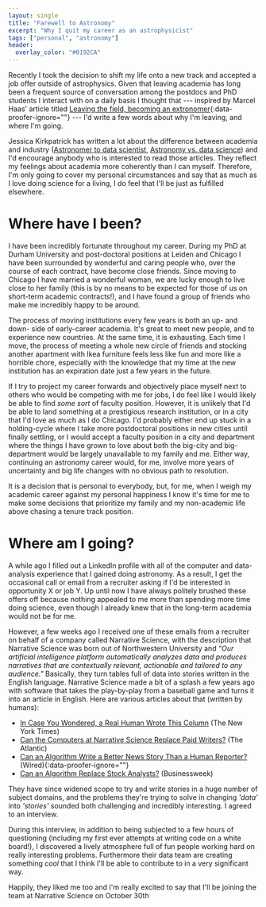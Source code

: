 ```yaml
---
layout: single
title: "Farewell to Astronomy"
excerpt: "Why I quit my career as an astrophysicist"
tags: ["personal", "astronomy"]
header:
  overlay_color: "#0192CA"
---
```


Recently I took the decision to shift my life onto a new track and accepted a job offer outside of astrophysics.  Given that leaving academia has long been a frequent source of conversation among the postdocs and PhD students I interact with on a daily basis I thought that --- inspired by Marcel Haas' article titled [Leaving the field, becoming an extronomer](https://marcelhaas.com/index.php/2018/03/30/leaving-the-field-becoming-an-extronomer/){:data-proofer-ignore=""} --- I'd write a few words about why I'm leaving, and where I'm going.

Jessica Kirkpatrick has written a lot about the difference between academia and industry ([Astronomer to data scientist](https://womeninastronomy.blogspot.com/2013/01/datascience.html#more), [Astronomy vs. data science](https://womeninastronomy.blogspot.com/2013/01/astroVdatascience.html)) and I'd encourage anybody who is interested to read those articles.  They reflect my feelings about academia more coherently than I can myself.  Therefore, I'm only going to cover my personal circumstances and say that as much as I love doing science for a living, I do feel that I'll be just as fulfilled elsewhere.

# Where have I been?

I have been incredibly fortunate throughout my career.   During my PhD at Durham University and post-doctoral positions at Leiden and Chicago I have been surrounded by wonderful and caring people who, over the course of each contract, have become close friends.  Since moving to Chicago I have married a wonderful woman, we are lucky enough to live close to her family (this is by no means to be expected for those of us on short-term academic contracts!), and I have found a group of friends who make me incredibly happy to be around.

The process of moving institutions every few years is both an up- and down- side of early-career academia.  It's great to meet new people, and to experience new countries.  At the same time, it is exhausting.  Each time I move, the process of meeting a whole new circle of friends and stocking another apartment with Ikea furniture feels less like fun and more like a horrible chore, especially with the knowledge that my time at the new institution has an expiration date just a few years in the future.

If I try to project my career forwards and objectively place myself next to others who would be competing with me for jobs, I do feel like I would likely be able to find _some sort_ of faculty position.  However, it is unlikely that I'd be able to land something at a prestigious research institution, or in a city that I'd love as much as I do Chicago.  I'd probably either end up stuck in a holding-cycle where I take more postdoctoral positions in new cities until finally settling, or I would accept a faculty position in a city and department where the things I have grown to love about both the big-city and big-department would be largely unavailable to my family and me.  Either way, continuing an astronomy career would, for me, involve more years of uncertainty and big life changes with no obvious path to resolution.

It is a decision that is personal to everybody, but, for me, when I weigh my academic career against my personal happiness I know it's time for me to make some decisions that prioritize my family and my non-academic life above chasing a tenure track position.

# Where am I going?

A while ago I filled out a LinkedIn profile with all of the computer and data-analysis experience that I gained doing astronomy.  As a result, I get the occasional call or email from a recruiter asking if I'd be interested in opportunity X or job Y.  Up until now I have always politely brushed these offers off because nothing appealed to me more than spending more time doing science, even though I already knew that in the long-term academia would not be for me.

However, a few weeks ago I received one of these emails from a recruiter on behalf of a company called Narrative Science, with the description that Narrative Science was born out of Northwestern University and _"Our artificial intelligence platform automatically analyzes data and produces narratives that are contextually relevant, actionable and tailored to any audience."_  Basically, they turn tables full of data into stories written in the English language.  Narrative Science made a bit of a splash a few years ago with software that takes the play-by-play from a baseball game and turns it into an article in English.  Here are various articles about that (written by humans):

* [In Case You Wondered, a Real Human Wrote This Column](https://www.nytimes.com/2011/09/11/business/computer-generated-articles-are-gaining-traction.html?pagewanted=all&_r=0) (The New York Times)
* [Can the Computers at Narrative Science Replace Paid Writers?](https://www.theatlantic.com/entertainment/archive/2012/04/can-the-computers-at-narrative-science-replace-paid-writers/255631/) (The Atlantic)
* [Can an Algorithm Write a Better News Story Than a Human Reporter?](https://www.wired.com/gadgetlab/2012/04/can-an-algorithm-write-a-better-news-story-than-a-human-reporter/all/) (Wired){:data-proofer-ignore=""}
* [Can an Algorithm Replace Stock Analysts?](https://www.businessweek.com/articles/2013-07-12/can-an-algorithm-replace-stock-analysts?__hstc=173523388.7373ae052586e7038d56528c60e34926.1374014113522.1374531684733.1374534068177.5&__hssc=173523388.3.1374534068177#r=hpt-ls) (Businessweek)

They have since widened scope to try and write stories in a huge number of subject domains, and the problems they're trying to solve in changing _'data'_ into _'stories'_ sounded both challenging and incredibly interesting.  I agreed to an interview.

During this interview, in addition to being subjected to a few hours of questioning (including my first ever attempts at writing code on a white board!), I discovered a lively atmosphere full of fun people working hard on really interesting problems.  Furthermore their data team are creating something _cool_ that I think I'll be able to contribute to in a very significant way.

Happily, they liked me too and I'm really excited to say that I'll be joining the team at Narrative Science on October 30th
